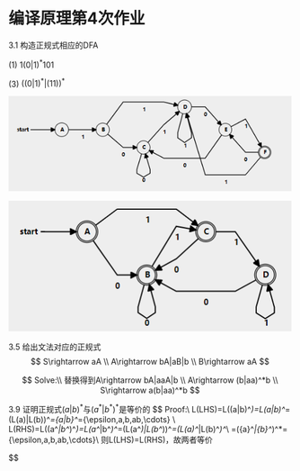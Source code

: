 # 编译原理第4次作业

3.1 构造正规式相应的DFA

(1) $1(0|1)^*101$

(3) $((0|1)^*|(11))^*$

![image-20201019170055644](image-20201019170055644.png)

![image-20201019170137363](image-20201019170137363.png)

3.5 给出文法对应的正规式
$$
S\rightarrow aA \\
A\rightarrow bA|aB|b \\
B\rightarrow aA
$$

$$
Solve:\\
替换得到A\rightarrow bA|aaA|b \\
A\rightarrow (b|aa)^*b \\
S\rightarrow a(b|aa)^*b
$$



3.9 证明正规式$(a|b)^*$与$(a^*|b^*)^*$是等价的
$$
Proof:\\
L(LHS)=L((a|b)^*)=L(a|b)^*=(L(a)|L(b))^*=\{a|b\}^*=\{\epsilon,a,b,ab,\cdots\} \\
L(RHS)=L((a^*|b^*)^*)=L(a^*|b^*)^*=(L(a^*)|L(b^*))^*=(L(a)^*|L(b)^*)^*\\
=(\{a\}^*|\{b\}^*)^*=\{\epsilon,a,b,ab,\cdots\}\\
则L(LHS)=L(RHS)，故两者等价

$$
